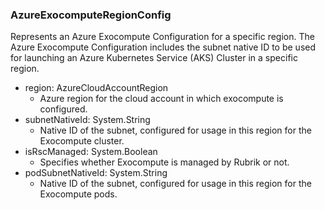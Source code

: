 ### AzureExocomputeRegionConfig
Represents an Azure Exocompute Configuration for a specific region. The Azure Exocompute Configuration includes the subnet native ID to be used for launching an Azure Kubernetes Service (AKS) Cluster in a specific region.

- region: AzureCloudAccountRegion
  - Azure region for the cloud account in which exocompute is configured.
- subnetNativeId: System.String
  - Native ID of the subnet, configured for usage in this region for the Exocompute cluster.
- isRscManaged: System.Boolean
  - Specifies whether Exocompute is managed by Rubrik or not.
- podSubnetNativeId: System.String
  - Native ID of the subnet, configured for usage in this region for the Exocompute pods.
